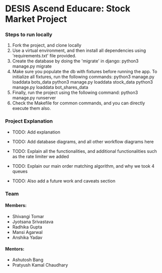 # DESIS Ascend Educare: Stock Market Project

### Steps to run locally

1. Fork the project, and clone locally
2. Use a virtual environment, and then install all dependencies using 'requirements.txt' file provided.
3. Create the database by doing the 'migrate' in django:
                python3 manage.py migrate
4. Make sure you populate the db with fixtures before running the app. To initialize all fixtures, run the following commands:
                python3 manage.py loaddata bots_data
	              python3 manage.py loaddata stock_data
                python3 manage.py loaddata bot_shares_data
5. Finally, run the project using the following command:
                python3 manage.py runserver
6. Check the Makefile for common commands, and you can directly execute them also.


### Project Explanation
- TODO: Add explanation
- TODO: Add database diagrams, and all other workflow diagrams here
- TODO: Explain all the functionalities, and additional functionalities such as the rate limiter we added
- TODO: Explain our main order matching algorithm, and why we took 4 queues

- TODO: Also add a future work and caveats section


### Team
#### Members:
- Shivangi Tomar
- Jyotsana Srivastava                                                             
- Radhika Gupta
- Mansi Agarwal
- Anshika Yadav

#### Mentors:
- Ashutosh Bang
- Pratyush Kamal Chaudhary
